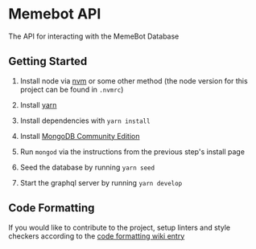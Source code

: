# Memebot API
The API for interacting with the MemeBot Database

## Getting Started

1. Install node via [nvm](https://github.com/nvm-sh/nvm#installation-and-update) or some other method (the node version for this project can be found in `.nvmrc`)

2. Install [yarn](https://yarnpkg.com/en/docs/install)

3. Install dependencies with `yarn install`

4. Install [MongoDB Community Edition](https://docs.mongodb.com/manual/installation/#mongodb-community-edition-installation-tutorials)

5. Run `mongod` via the instructions from the previous step's install page

6. Seed the database by running `yarn seed`

7. Start the graphql server by running `yarn develop`

## Code Formatting

If you would like to contribute to the project, setup linters and style checkers according to the [code formatting wiki entry](https://github.com/arjunchib/memebot-api/wiki/Code-Formatting)
